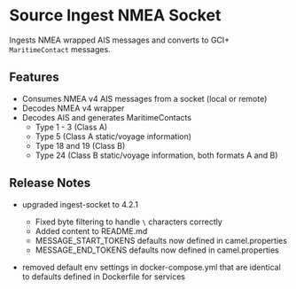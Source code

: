 # Source Ingest NMEA Socket

Ingests NMEA wrapped AIS messages and converts to GCI+ `MaritimeContact` messages.
 
## Features

- Consumes NMEA v4 AIS messages from a socket (local or remote)
- Decodes NMEA v4 wrapper
- Decodes AIS and generates MaritimeContacts
  - Type 1 - 3 (Class A)
  - Type 5 (Class A static/voyage information)
  - Type 18 and 19 (Class B)
  - Type 24 (Class B static/voyage information, both formats A and B)

## Release Notes

- upgraded ingest-socket to 4.2.1

    - Fixed byte filtering to handle `\` characters correctly
    - Added content to README.md
    - MESSAGE_START_TOKENS defaults now defined in camel.properties
    - MESSAGE_END_TOKENS defaults now defined in camel.properties
    
- removed default env settings in docker-compose.yml that are identical to defaults defined in Dockerfile for
services




 
 